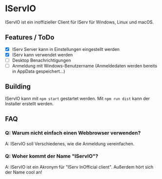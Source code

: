# IServIO
IServIO ist ein inoffizieller Client für IServ für Windows, Linux und macOS.

## Features / ToDo
 - [x] IServ Server kann in Einstellungen eingestellt werden
 - [x] IServ kann verwendet werden
 - [ ] Desktop Benachrichtigungen
 - [ ] Anmeldung mit Windows-Benutzername (Anmeldedaten werden bereits in AppData gespeichert...)

## Building
IServIO kann mit `npm start` gestartet werden.
Mit `npm run dist` kann der Installer erstellt werden.

## FAQ
### Q: Warum nicht einfach einen Webbrowser verwenden?
A: IServIO soll Verschiedenes, wie die Anmeldung vereinfachen.
### Q: Woher kommt der Name "IServIO"?
A: IServIO ist ein Akronym für "IServ InOfficial client". Außerdem hört sich der Name cool an!